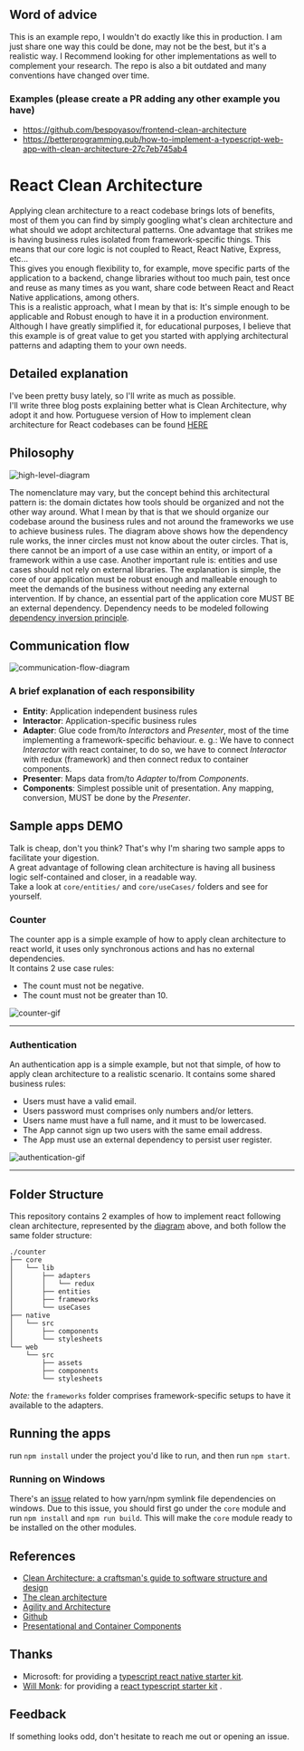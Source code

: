 ## Word of advice
This is an example repo, I wouldn't do exactly like this in production. I am just share one way this could be done, may not be the best, but it's a realistic way. I Recommend looking for other implementations as well to complement your research. The repo is also a bit outdated and many conventions have changed over time.

### Examples (please create a PR adding any other example you have)
- https://github.com/bespoyasov/frontend-clean-architecture
- https://betterprogramming.pub/how-to-implement-a-typescript-web-app-with-clean-architecture-27c7eb745ab4

# React Clean Architecture
Applying clean architecture to a react codebase brings lots of benefits, most of them you can find by simply googling what's clean architecture and what should we adopt architectural patterns.
One advantage that strikes me is having business rules isolated from framework-specific things. This means that our core logic is not coupled to React, React Native, Express, etc...  
This gives you enough flexibility to, for example, move specific parts of the application to a backend, change libraries without too much pain, test once and reuse as many times as you want, share code between React and React Native applications, among others.   
This is a realistic approach, what I mean by that is: It's simple enough to be applicable and Robust enough to have it in a production environment.
Although I have greatly simplified it, for educational purposes, I believe that this example is of great value to get you started with applying architectural patterns and adapting them to your own needs.    

## Detailed explanation
I've been pretty busy lately, so I'll write as much as possible.  
I'll write three blog posts explaining better what is Clean Architecture, why adopt it and how.
Portuguese version of How to implement clean architecture for React codebases can be found [HERE](https://medium.com/@eduardomoroni/arquitetura-limpa-para-bases-de-c%C3%B3digo-react-df0f78d2b42e)

## Philosophy
![high-level-diagram](https://github.com/eduardomoroni/react-clean-architecture/blob/master/docs/images/high-level-diagram.jpg)  

The nomenclature may vary, but the concept behind this architectural pattern is: the domain dictates how tools should be organized and not the other way around.
What I mean by that is that we should organize our codebase around the business rules and not around the frameworks we use to achieve business rules.
The diagram above shows how the dependency rule works, the inner circles must not know about the outer circles. That is, there cannot be an import of a use case within an entity, or import of a framework within a use case.
Another important rule is: entities and use cases should not rely on external libraries. The explanation is simple, the core of our application must be robust enough and malleable enough to meet the demands of the business without needing any external intervention.
If by chance, an essential part of the application core MUST BE an external dependency. Dependency needs to be modeled following [dependency inversion principle](https://en.wikipedia.org/wiki/Dependency_inversion_principle).

## Communication flow
![communication-flow-diagram](https://github.com/eduardomoroni/react-clean-architecture/blob/master/docs/images/communication-flow.jpg)  

### A brief explanation of each responsibility
- **Entity**: Application independent business rules
- **Interactor**: Application-specific business rules
- **Adapter**: Glue code from/to *Interactors* and *Presenter*, most of the time implementing a framework-specific behaviour.
  e. g.: We have to connect *Interactor* with react container, to do so, we have to connect *Interactor* with redux (framework) and then connect redux to container components.
- **Presenter**: Maps data from/to *Adapter* to/from *Components*.
- **Components**: Simplest possible unit of presentation. Any mapping, conversion, MUST be done by the *Presenter*.

## Sample apps DEMO
Talk is cheap, don't you think? That's why I'm sharing two sample apps to facilitate your digestion.  
A great advantage of following clean architecture is having all business logic self-contained and closer, in a readable way.  
Take a look at `core/entities/` and `core/useCases/` folders and see for yourself.
### Counter
The counter app is a simple example of how to apply clean architecture to react world, it uses only synchronous actions and has no external dependencies.  
It contains 2 use case rules:
- The count must not be negative.
- The count must not be greater than 10.  

![counter-gif](https://github.com/eduardomoroni/react-clean-architecture/blob/master/docs/images/counter.gif)  

---  

### Authentication
An authentication app is a simple example, but not that simple, of how to apply clean architecture to a realistic scenario.
It contains some shared business rules:
- Users must have a valid email.
- Users password must comprises only numbers and/or letters.
- Users name must have a full name, and it must to be lowercased.
- The App cannot sign up two users with the same email address.
- The App must use an external dependency to persist user register.  

![authentication-gif](https://github.com/eduardomoroni/react-clean-architecture/blob/master/docs/images/authentication.gif)  

---  

## Folder Structure
This repository contains 2 examples of how to implement react following clean architecture, represented by the [diagram](#philosophy) above, and both follow the same folder structure:
```
./counter
├── core
│   └── lib
│       ├── adapters
│       │   └── redux
│       ├── entities
│       ├── frameworks
│       └── useCases
├── native
│   └── src
│       ├── components
│       └── stylesheets
└── web
    └── src
        ├── assets
        ├── components
        └── stylesheets
```
*Note:* the `frameworks` folder comprises framework-specific setups to have it available to the adapters.  

## Running the apps
run `npm install` under the project you'd like to run, and then run `npm start`.

### Running on Windows

There's an [issue](https://github.com/eduardomoroni/react-clean-architecture/issues/2) related to how yarn/npm symlink file dependencies on windows. Due to this issue, you should first go under the `core` module and run `npm install` and `npm run build`. This will make the `core` module ready to be installed on the other modules.

## References
- [Clean Architecture: a craftsman's guide to software structure and design](https://goo.gl/2h3fsD)
- [The clean architecture](https://8thlight.com/blog/uncle-bob/2012/08/13/the-clean-architecture.html)
- [Agility and Architecture](https://www.youtube.com/watch?v=0oGpWmS0aYQ)
- [Github](https://github.com/topics/clean-architecture?o=desc&s=stars)
- [Presentational and Container Components](https://medium.com/@dan_abramov/smart-and-dumb-components-7ca2f9a7c7d0)

## Thanks
- Microsoft: for providing a [typescript react native starter kit](https://github.com/Microsoft/TypeScript-React-Native-Starter).
- [Will Monk](https://github.com/wmonk): for providing a [react typescript starter kit](https://github.com/wmonk/create-react-app-typescript) .

## Feedback
If something looks odd, don't hesitate to reach me out or opening an issue.
